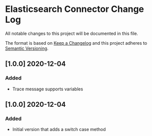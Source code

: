 # Elasticsearch Connector Change Log
All notable changes to this project will be documented in this file.

The format is based on [Keep a Changelog](http://keepachangelog.com/)
and this project adheres to [Semantic Versioning](http://semver.org/).

## [1.0.0] 2020-12-04
### Added
- Trace message supports variables 

## [1.0.0] 2020-12-04
### Added
- Initial version that adds a switch case method
